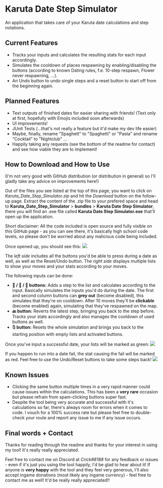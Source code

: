 # Karuta Date Step Simulator

An application that takes care of your Karuta date calculations and step notations.


## Current Features
* Tracks your inputs and calculates the resulting stats for each input accordingly.
* Simulates the cooldown of places respawning by enabling/disabling the buttons (according to known Dating rules, f.e. 10-step respawn, Flower never respawning, ...).
* An Undo button to undo single steps and a reset button to start off from the beginning again.

## Planned Features
* Text outputs of finished dates for easier sharing with friends! (Text only at first, hopefully with Emojis included soon afterwards)
* UI improvements!
* JUnit Tests (...that's not really a feature but it'd make my dev life easier)
* Maybe, finally, rename "Spaghett" to "Spaghetti" or "Pasta" and rename "Cocktail" to "Nightclub" ...
* Happily taking any requests (see the bottom of the readme for contact) and see how viable they are to implement!

## How to Download and How to Use

(I'm not very good with GitHub distribution (or distribution in general) so I'll gladly take any advice on improvements here!)

Out of the files you see listed at the top of this page, you want to click on *Karuta_Date_Step_Simulator.zip* and hit the *Download* button on the follow-up page.
Extract the content of the .zip file to your prefered space and head to **Karuta_Date_Step_Simulator** > **bundles** > **Karuta Date Step Simulator**, there you will find an .exe file called **Karuta Date Step Simulator.exe** that'll open up the application.

Short disclaimer: All the code included is open source and fully visible on this GitHub page - as you can see there, it's basically high school code levels, so please don't be worried about any malicious code being included.

Once opened up, you should see this:
![](https://i.imgur.com/iYgFNVS.png)

The *left side* includes all the buttons you'd be able to press during a date as well, as well as the Reset/Undo button.
The *right side* displays multiple lists to show your moves and your stats according to your moves.

The following inputs can be done:
* **🍝 / 🎡 / 🔼 buttons:** Adds a step to the list and calculates according to the input. Basically simulates the inputs you'd do during the date. The first and second column buttons can **grey out** (become disabled), this simulates that they're on cooldown. After 10 moves they'll be **clickable** (become enabled) again, simulating that they've respawned on the map.
* **🔙 button:** Reverts the latest step, bringing you back to the step before. Tracks your stats accordingly and also manages the cooldown of used buttons as well.
* **🔃 button:** Resets the whole simulation and brings you back to the starting position with empty lists and activated buttons.

Once you've input a successful date, your lists will be marked as green:
![](https://i.imgur.com/kjMkRSL.png)

If you happen to run into a date fail, the stat causing the fail will be marked as red. Feel free to use the Undo/Reset buttons to take some steps back!
![](https://i.imgur.com/eXFJDIS.png)

## Known Issues
* Clicking the same button multiple times in a very rapid manner could cause issues within the calculations. This has been a **very rare** occasion but please refrain from spam-clicking buttons super fast.
* Despite the tool being very accurate and successful with it's calculations so far, there's always room for errors when it comes to code. I vouch for a 100% success rate but please feel free to double-check your route and report any issue to me if any issue occurs.

## Final words + Contact
Thanks for reading through the readme and thanks for your interest in using my tool! It's really really appreciated.

Feel free to contact me on Discord at *Crick#8188* for any feedback or issues - even if it's just you using the tool happily, I'd be glad to hear about it!
If anyone is **very happy** with the tool and they feel very generous, I'll also accept ingame donations (most likely any ingame currency) - feel free to contact me as well! It'd be really really appreciated!!
